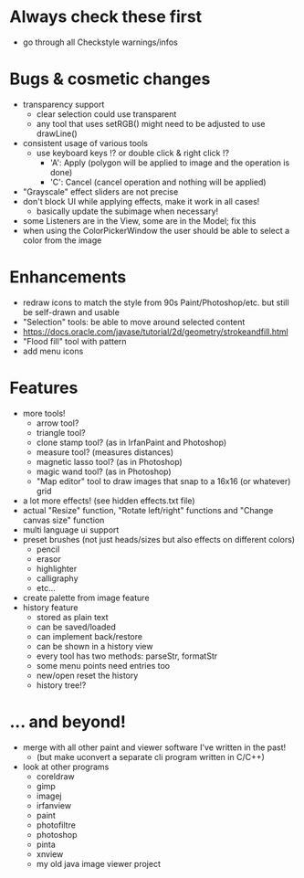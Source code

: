 # Always check these first
* go through all Checkstyle warnings/infos

# Bugs & cosmetic changes
* transparency support
    * clear selection could use transparent
    * any tool that uses setRGB() might need to be adjusted to use drawLine()
* consistent usage of various tools
    * use keyboard keys !? or double click & right click !?
        * 'A': Apply (polygon will be applied to image and the operation is done)
        * 'C': Cancel (cancel operation and nothing will be applied)
* "Grayscale" effect sliders are not precise
* don't block UI while applying effects, make it work in all cases!
    * basically update the subimage when necessary!
* some Listeners are in the View, some are in the Model; fix this
* when using the ColorPickerWindow the user should be able to select a color from the image

# Enhancements
* redraw icons to match the style from 90s Paint/Photoshop/etc. but still be self-drawn and usable
* "Selection" tools: be able to move around selected content
* https://docs.oracle.com/javase/tutorial/2d/geometry/strokeandfill.html
* "Flood fill" tool with pattern
* add menu icons

# Features
* more tools!
    * arrow tool?
    * triangle tool?
    * clone stamp tool? (as in IrfanPaint and Photoshop)
    * measure tool? (measures distances)
    * magnetic lasso tool? (as in Photoshop)
    * magic wand tool? (as in Photoshop)
    * "Map editor" tool to draw images that snap to a 16x16 (or whatever) grid
* a lot more effects! (see hidden effects.txt file)
* actual "Resize" function, "Rotate left/right" functions and "Change canvas size" function
* multi language ui support
* preset brushes (not just heads/sizes but also effects on different colors)
    * pencil
    * erasor
    * highlighter
    * calligraphy
    * etc...
* create palette from image feature
* history feature
    * stored as plain text
    * can be saved/loaded
    * can implement back/restore
    * can be shown in a history view
    * every tool has two methods: parseStr, formatStr
    * some menu points need entries too
    * new/open reset the history
    * history tree!?

# ... and beyond!
* merge with all other paint and viewer software I've written in the past!
    * (but make uconvert a separate cli program written in C/C++)
* look at other programs
    * coreldraw
    * gimp
    * imagej
    * irfanview
    * paint
    * photofiltre
    * photoshop
    * pinta
    * xnview
    * my old java image viewer project
